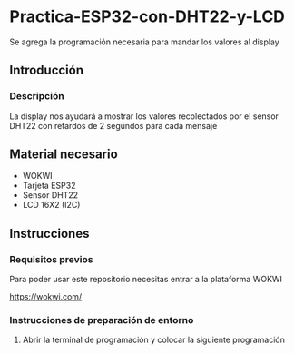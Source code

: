 # Practica-ESP32-con-DHT22-y-LCD
Se agrega la programación necesaria para mandar los valores al display
## Introducción 
### Descripción 

La display nos ayudará a mostrar los valores recolectados por el sensor DHT22 con retardos de 2 segundos para cada mensaje 

## Material necesario
- WOKWI
- Tarjeta ESP32
- Sensor DHT22
- LCD 16X2 (I2C)

## Instrucciones 

### Requisitos previos 

Para poder usar este repositorio necesitas entrar a la plataforma WOKWI 

https://wokwi.com/

### Instrucciones de preparación de entorno 

1. Abrir la terminal de programación y colocar la siguiente programación

   

